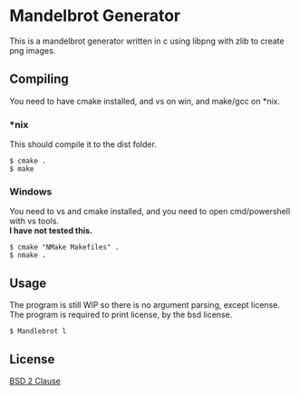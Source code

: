 # Mandelbrot Generator
This is a mandelbrot generator written in c using libpng with zlib to create png images.

## Compiling
You need to have cmake installed, and vs on win, and make/gcc on *nix.
### *nix
This should compile it to the dist folder.
```
$ cmake .
$ make
```
### Windows
You need to vs and cmake installed, and you need to open cmd/powershell with vs tools. <br/>**I have not tested this.**
```
$ cmake "NMake Makefiles" .
$ nmake .
```

## Usage
The program is still WIP so there is no argument parsing, except license. The program is required to print license, by the bsd license.
```
$ Mandlebrot l
```

## License
[BSD 2 Clause](LICENSE)